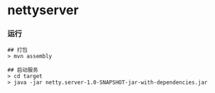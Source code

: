 # nettyserver

### 运行
```
## 打包
> mvn assembly

## 启动服务
> cd target
> java -jar netty.server-1.0-SNAPSHOT-jar-with-dependencies.jar

```
